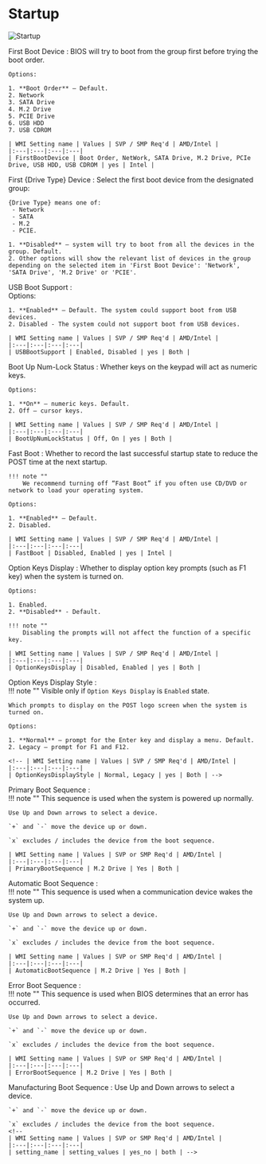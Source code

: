 # Startup #

![Startup](https://cdrt.github.io/mk_docs/ref/bios/settings/thinkstation/img/ts_startup.PNG)
<!--![](https://cdrt.github.io/mk_docs/ref/bios/settings/thinkstation/img
   /startup.png)-->

First Boot Device
:	BIOS will try to boot from the group first before trying the boot order.

	Options:

	1. **Boot Order** – Default. 
	2. Network
	3. SATA Drive
	4. M.2 Drive
	5. PCIE Drive
	6. USB HDD
	7. USB CDROM

	| WMI Setting name | Values | SVP / SMP Req'd | AMD/Intel |
	|:---|:---|:---|:---|
	| FirstBootDevice | Boot Order, NetWork, SATA Drive, M.2 Drive, PCIe Drive, USB HDD, USB CDROM | yes | Intel |


First {Drive Type} Device
:	Select the first boot device from the designated group:

	{Drive Type} means one of:
	 - Network
	 - SATA
	 - M.2
	 - PCIE.

	1. **Disabled** – system will try to boot from all the devices in the group. Default.
	2. Other options will show the relevant list of devices in the group depending on the selected item in 'First Boot Device': 'Network', 'SATA Drive', 'M.2 Drive' or 'PCIE'.



USB Boot Support
:	
	Options:

	1. **Enabled** – Default. The system could support boot from USB devices.
	2. Disabled - The system could not support boot from USB devices.

	| WMI Setting name | Values | SVP / SMP Req'd | AMD/Intel |
	|:---|:---|:---|:---|
	| USBBootSupport | Enabled, Disabled | yes | Both |


Boot Up Num-Lock Status
:	Whether keys on the keypad will act as numeric keys.

	Options:

	1. **On** – numeric keys. Default. 
	2. Off – cursor keys.

	| WMI Setting name | Values | SVP / SMP Req'd | AMD/Intel |
	|:---|:---|:---|:---|
	| BootUpNumLockStatus | Off, On | yes | Both |



Fast Boot
:	Whether to record the last successful startup state to reduce the POST time at the next startup.

	!!! note ""
		We recommend turning off “Fast Boot” if you often use CD/DVD or network to load your operating system.

	Options:

	1. **Enabled** – Default. 
	2. Disabled.

	| WMI Setting name | Values | SVP / SMP Req'd | AMD/Intel |
	|:---|:---|:---|:---|
	| FastBoot | Disabled, Enabled | yes | Intel |



Option Keys Display
:	Whether to display option key prompts (such as F1 key) when the system is turned on.<br>

	Options:

	1. Enabled. 
	2. **Disabled** - Default.

	!!! note ""
		Disabling the prompts will not affect the function of a specific key.

	| WMI Setting name | Values | SVP / SMP Req'd | AMD/Intel |
	|:---|:---|:---|:---|
	| OptionKeysDisplay | Disabled, Enabled | yes | Both |



Option Keys Display Style
:	
	!!! note ""
		Visible only if `Option Keys Display` is `Enabled` state.

	Which prompts to display on the POST logo screen when the system is turned on.

	Options:

	1. **Normal** – prompt for the Enter key and display a menu. Default.
	2. Legacy – prompt for F1 and F12.

	<!-- | WMI Setting name | Values | SVP / SMP Req'd | AMD/Intel |
	|:---|:---|:---|:---|
	| OptionKeysDisplayStyle | Normal, Legacy | yes | Both | -->


Primary Boot Sequence
:	
	!!! note ""
		This sequence is used when the system is powered up normally.

	Use Up and Down arrows to select a device.

	`+` and `-` move the device up or down.

	`x` excludes / includes the device from the boot sequence.

	| WMI Setting name | Values | SVP or SMP Req'd | AMD/Intel |
	|:---|:---|:---|:---|
	| PrimaryBootSequence | M.2 Drive | Yes | Both | 



Automatic Boot Sequence
:	
	!!! note ""
		This sequence is used when a communication device wakes the system up.

	Use Up and Down arrows to select a device.

	`+` and `-` move the device up or down.

	`x` excludes / includes the device from the boot sequence.

	| WMI Setting name | Values | SVP or SMP Req'd | AMD/Intel |
	|:---|:---|:---|:---|
	| AutomaticBootSequence | M.2 Drive | Yes | Both |



Error Boot Sequence
:	
	!!! note ""
		This sequence is used when BIOS determines that an error has occurred.

	Use Up and Down arrows to select a device.

	`+` and `-` move the device up or down.

	`x` excludes / includes the device from the boot sequence.

	| WMI Setting name | Values | SVP or SMP Req'd | AMD/Intel |
	|:---|:---|:---|:---|
	| ErrorBootSequence | M.2 Drive | Yes | Both | 



Manufacturing Boot Sequence
:	Use Up and Down arrows to select a device.

	`+` and `-` move the device up or down.

	`x` excludes / includes the device from the boot sequence.
	<!-- 
	| WMI Setting name | Values | SVP or SMP Req'd | AMD/Intel |
	|:---|:---|:---|:---|
	| setting_name | setting_values | yes_no | both | -->


